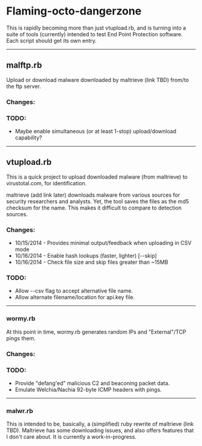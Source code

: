 <h1>Flaming-octo-dangerzone</h1>
<p>This is rapidly becoming more than just vtupload.rb, and is turning into a suite of tools (currently) intended to test End Point Protection software. Each script should get its own entry. </p>

<hr />

<h2>malftp.rb</h2>
<p>Upload or download malware downloaded by maltrieve (link TBD) from/to the ftp server.</p>

<h3>Changes:</h3>

<h3>TODO:</h3>
<ul>
	<li>Maybe enable simultaneous (or at least 1-stop) upload/download capability?</li>
</ul>

<hr />

<h2>vtupload.rb</h2>
<p>This is a quick project to upload downloaded malware (from maltrieve) to virustotal.com, for identification.</p>

<p>maltrieve (add link later) downloads malware from various sources for security researchers and analysts.  Yet, the tool
saves the files as the md5 checksum for the name.  This makes it difficult to compare to detection sources.</p>

<h3>Changes:</h3>
<ul>
	<li>10/15/2014 - Provides minimal output/feedback when uploading in CSV mode</li>
	<li>10/16/2014 - Enable hash lookups (faster, lighter) [--skip] </li>
	<li>10/16/2014 - Check file size and skip files greater than ~15MB</li>
</ul>
<h3>TODO:</h3>
<ul>
	<li>Allow --csv flag to accept alternative file name.</li>
	<li>Allow alternate filename/location for api.key file.</li>
</ul>

<hr />

<h3>wormy.rb</h3>
<p>At this point in time, wormy.rb generates random IPs and "External"/TCP pings them.</p>

<h3>Changes:</h3>

<h3>TODO:</h3>
<ul>
	<li>Provide "defang'ed" malicious C2 and beaconing packet data.</li>
	<li>Emulate Welchia/Nachia 92-byte ICMP headers with pings.</li>
</ul>

<hr />

<h3>malwr.rb</h3>
<p>This is intended to be, basically, a (simplified) ruby rewrite of maltrieve (link TBD).  Maltrieve has some downloading issues, and also offers features that I don't care about.  It is currently a work-in-progress.</p>

